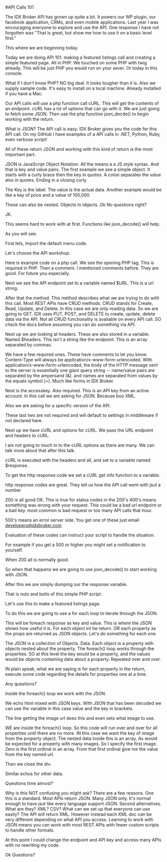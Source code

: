 #API Calls 101

The IDX Broker API has grown up quite a bit. It powers our WP plugin,
our facebook application, CRMs, and even mobile applications. Last year
I was encouraging everyone to explore and use the API. One response I have
not forgotten was "That is great, but show me how to use it on a basic level first."

This where we are beginning today.

Today we are doing API 101. making a featured listings call and creating a
simple featured page. All in PHP.  We touched on some PHP with twig already.
This will be just PHP you would run on your sever. Or today in this console.

What if I don't know PHP? NO big deal. It looks tougher than it is. Also
we supply sample code. It's easy to install on a local machine. Already
installed if you have a Mac.

Our API calls will use a php function call cURL. This will get the contents of
an endpoint. cURL has a lot of options that can go with it. We are just going to
fetch some JSON. Then use the php function json_decde() to begin working with
the return.

What is JSON? The API call is easy. IDX Broker gives you the code for this API call.
On my GitHub I have examples of a API calls in .NET, Python, Ruby, even verbose script!

All of these return JSON and working with this kind of return is the most important part.

JSON is JavaScript Object Notation. All the means a a JS style syntax. And that is
key and value pairs. The first example we see a simple object. It starts with a curly brace
then the key in quotes. A colon separates the value also in quotes. Ending in a closing curly.

The Key is the label. The value is the actual data. Another example would be like a key of price
and a value of 100,000.

These can also be nested. Objects in objects. Ok No questions right?

JK.

This seems hard to work with at first. Functions like json_decode() will help.

As you will see.

First lets, import the default menu code.

Let's choose the API workshop.

Here is example code on a php call. We see the opening PHP tag. This is required in PHP.
Then a comment. I mentioned comments before. They are good. For future you especially.

Next we see the API endpoint set to a variable named $URL. This is a url string.

After that the method.
This method describes what we are trying to do with this call. Most REST APIs have
CRUD methods. CRUD stands for Create, Read, Update, and Delete. In this case we
are only reading data. So we are going to GET. IDX uses PUT, POST, and DELETE to
 create, update, delete data via the API. Not all CRUD functionality is available
on every API call. SO check the docs before assuming you can do something via API.

Next up we are looking at headers. These are also stored in a variable. Named $headers.
This isn't a string like the endpoint. This is an array separated by commas.

We have a few required ones. These have comments to let you know. Content-Type will always be
application/x-www-form-urlencoded. With application/x-www-form-urlencoded, the body of the HTTP message sent to the server is essentially one giant query string -- name/value pairs are separated by the ampersand (&), and names are separated from values by the equals symbol (=). Much like forms in IDX Broker.

Next is the accesskey. Also required. This is an API key from an active account.
In this call we are asking for JSON. Because boo XML.

Also we are asking for a specific version of the API.

These last two are not required and will default to settings in middleware if not declared here.

Next up we have cURL and options for cURL. We pass the URL endpoint and headers to cURL.

I am not going to much in to the cURL options as there are many. We can talk more about that
after this talk.

cURL is executed with the headers and all, and set to a variable named $response.

To get the http response code we set a cURL get info function to a variable.

http response codes are great. They tell us how the API call went with jsut a number

200 is all good OK. This is true for status codes in the 200's 400's means something was wrong
with your request. This could be a bad url endpoint or a bad key. most common is bad request or
too many API calls that hour.

500's means an error server side. You get one of these just email developers@idxbroker.com

Evaluation of these codes can instruct your script to handle the situation.

For example if you get a 500 or higher you might set a notification to yourself.

When 200 all is normally good.

So when that happens we are going to use josn_decode() to start working with JSON.

After this we are simply dumping our the response variable.

That is nuts and bolts of this simple PHP script.

Let's use this to make a featured listings page.

To do this we are going to use a for each loop to iterate through the JSON.

This will be foreach  response as key and value. This is where the JSON shows how
 useful it is. For each object int he return. OR each property as the props are
 returned as JSON objects. Let's do something for each one.

 The JSON is a collection of Objects.
 Data. Each object is a property with objects nested about the property.
 The foreach() loop works through the properties. SO at this level the key would
 be a property, and the values would be objects containing data about a property.
 Repeated over and over.

 IN plain speak, what we are saying is for each property in the return,
 execute some code regarding the details for properties one at a time.

 Any questions?

 Inside the foreach() loop we work with the JSON.

 We echo html mixed with JSON keys. With JSON that has been decoded we can
 use the variable in this case value and the key in brackets.

 The line getting the image url does this and even sets what image to use.

 WE are inside the foreach() loop. So this code will run over and over for all
 properties until there are no more. IN this case we want the key of image
from the property object. The nested data inside this is an array. As would
 be expected for a property with many images. So I specify the first image.
Zero is the first ordinal in an array. From that first ordinal give me the value from the key named url.

Then we close the div.

Similar echos for other data.

Questions time almost?

Why is this NOT confusing you might ask? There are a few reasons. One this is a standard.
Most APIs return JSON. Many JSON only. It's normal enough to have jsut like every language support
JSON. Second alternatives. What are they? XML? CSV? What can we set up that
everyone can use easily? The API will return XML.
However instead each XML doc can be very different depending on what API you access.
Learning to work with JSON means you can work with most REST APIs with fewer custom
scripts to handle other formats.

At this point I could change the endpoint and API key and access many APIs with
no rewriting my code.

Ok Questions?
